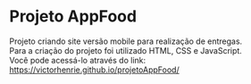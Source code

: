 # Projeto AppFood
Projeto criando site versão mobile para realização de entregas. <br>
Para a criação do projeto foi utilizado HTML, CSS e JavaScript. <br>
Você pode acessá-lo através do link: https://victorhenrie.github.io/projetoAppFood/
